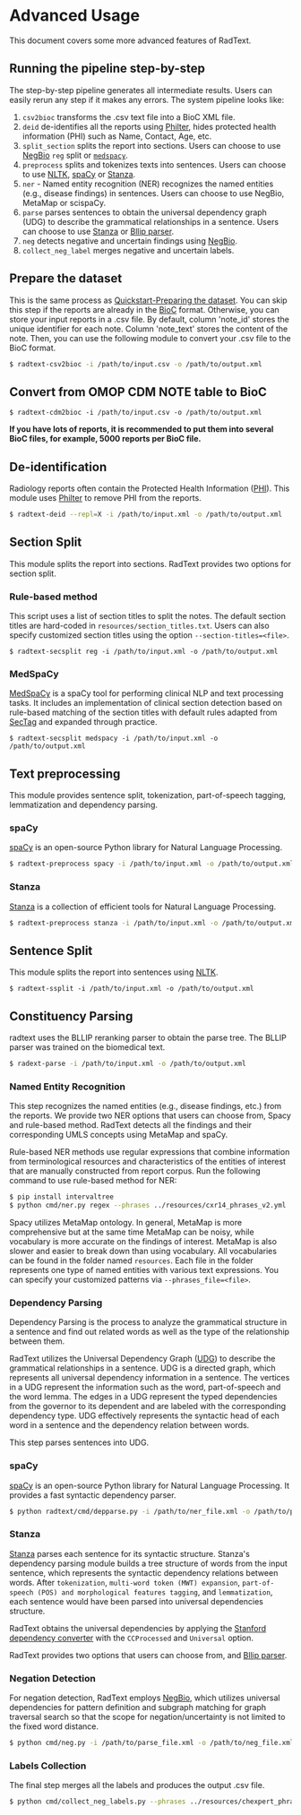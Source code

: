 # Advanced Usage

This document covers some more advanced features of RadText.

## Running the pipeline step-by-step

The step-by-step pipeline generates all intermediate results. Users can easily rerun any step if it makes any errors. The system pipeline looks like:

1. `csv2bioc` transforms the .csv text file into a BioC XML file.
2. `deid` de-identifies all the reports using [Philter](https://github.com/BCHSI/philter-ucsf), hides protected health information (PHI) such as Name, Contact, Age, etc.
3. `split_section` splits the report into sections. Users can choose to use [NegBio](https://github.com/bionlplab/negbio2) `reg` split or [`medspacy`](https://spacy.io/universe/project/medspacy).
4. `preprocess` splits and tokenizes texts into sentences. Users can choose to use [NLTK](https://www.nltk.org/api/nltk.tokenize.html), [spaCy](https://spacy.io/) or [Stanza](https://stanfordnlp.github.io/stanza/).
5. `ner` - Named entity recognition (NER) recognizes the named entities (e.g., disease findings) in sentences. Users can choose to use NegBio, MetaMap or scispaCy.
6. `parse` parses sentences to obtain the universal dependency graph (UDG) to describe the grammatical relationships in a sentence. Users can choose to use [Stanza](https://stanfordnlp.github.io/stanza/) or [Bllip parser](https://github.com/BLLIP/bllip-parser).
7. `neg` detects negative and uncertain findings using [NegBio](https://github.com/bionlplab/negbio2).
8. `collect_neg_label` merges negative and uncertain labels.


## Prepare the dataset

This is the same process as [Quickstart-Preparing the dataset](https://radtext.readthedocs.io/en/latest/getting_started.html#preparing-the-dataset). 
You can skip this step if the reports are already in the [BioC]( http://bioc.sourceforge.net/) format. 
Otherwise, you can store your input reports in a .csv file.
By default, column 'note_id' stores the unique identifier for each note. 
Column 'note_text' stores the content of the note.
Then, you can use the following module to convert your .csv file to the BioC format. 

```bash
$ radtext-csv2bioc -i /path/to/input.csv -o /path/to/output.xml
```

## Convert from OMOP CDM NOTE table to BioC

```shell
$ radtext-cdm2bioc -i /path/to/input.csv -o /path/to/output.xml
```

**If you have lots of reports, it is recommended to put them into several BioC files, 
for example, 5000 reports per BioC file.**

## De-identification

Radiology reports often contain the Protected Health Information 
([PHI](https://www.hhs.gov/hipaa/for-professionals/privacy/special-topics/de-identification/index.html#standard)).
This module uses [Philter](https://github.com/BCHSI/philter-ucsf) to remove PHI from the reports.

```bash
$ radtext-deid --repl=X -i /path/to/input.xml -o /path/to/output.xml
```

## Section Split

This module splits the report into sections. 
RadText provides two options for section split.

### Rule-based method

This script uses a list of section titles to split the notes.
The default section titles are hard-coded in `resources/section_titles.txt`.
Users can also specify customized section titles using the option `--section-titles=<file>`.

```shell
$ radtext-secsplit reg -i /path/to/input.xml -o /path/to/output.xml
```

### MedSpaCy

[MedSpaCy](https://github.com/medspacy/medspacy) is a spaCy tool for performing clinical 
NLP and text processing tasks. 
It includes an implementation of clinical section detection based on rule-based matching of the 
section titles with default rules adapted from [SecTag](https://pubmed.ncbi.nlm.nih.gov/18999303/) and 
expanded through practice.

```shell
$ radtext-secsplit medspacy -i /path/to/input.xml -o /path/to/output.xml
```

## Text preprocessing

This module provides sentence split, tokenization, part-of-speech tagging, lemmatization and dependency parsing.

### spaCy

[spaCy](https://spacy.io/) is an open-source Python library for Natural Language Processing.

```bash
$ radtext-preprocess spacy -i /path/to/input.xml -o /path/to/output.xml
```

### Stanza

[Stanza](https://stanfordnlp.github.io/stanza/) is a collection of efficient tools for Natural Language Processing.

```bash
$ radtext-preprocess stanza -i /path/to/input.xml -o /path/to/output.xml
```

## Sentence Split

This module splits the report into sentences using [NLTK](https://www.nltk.org/api/nltk.tokenize.html).

```shell
$ radtext-ssplit -i /path/to/input.xml -o /path/to/output.xml
```

## Constituency Parsing

radtext uses the BLLIP reranking parser to obtain the parse tree. 
The BLLIP parser was trained on the biomedical text.

```bash
$ radext-parse -i /path/to/input.xml -o /path/to/output.xml
```


### Named Entity Recognition

This step recognizes the named entities (e.g., disease findings, etc.) from the reports. We provide two NER options that users can choose from, Spacy and rule-based method. RadText detects all the findings and their corresponding UMLS concepts using MetaMap and  spaCy. 

Rule-based NER methods use regular expressions that combine information from terminological resources and characteristics of the entities of interest that are manually constructed from report corpus. Run the following command to use rule-based method for NER:

```bash
$ pip install intervaltree
$ python cmd/ner.py regex --phrases ../resources/cxr14_phrases_v2.yml  -i /path/to/ud_file.xml -o /path/to/ner_file.xml --overwrite

```

Spacy utilizes MetaMap ontology. In general, MetaMap is more comprehensive but at the same time MetaMap can be noisy, while vocabulary is more accurate on the findings of interest. MetaMap is also slower and easier to break down than using vocabulary. All vocabularies can be found in the folder named `resources`. Each file in the folder represents one type of named entities with various text expressions. You can specify your customized patterns via `--phrases_file=<file>`.

### Dependency Parsing

Dependency Parsing is the process to analyze the grammatical structure in a sentence and find out related words 
as well as the type of the relationship between them.

RadText utilizes the Universal Dependency Graph ([UDG](https://universaldependencies.org/)) to describe the 
grammatical relationships in a sentence. 
UDG is a directed graph, which represents all universal dependency information in a sentence. 
The vertices in a UDG represent the information such as the word, part-of-speech and the word lemma. 
The edges in a UDG represent the typed dependencies from the governor to its dependent and are labeled 
with the corresponding dependency type. UDG effectively represents the syntactic head of each word in a 
sentence and the dependency relation between words. 

This step parses sentences into UDG.

### spaCy

[spaCy](https://spacy.io/) is an open-source Python library for Natural Language Processing.
It provides a fast syntactic dependency parser.

```bash
$ python radtext/cmd/depparse.py -i /path/to/ner_file.xml -o /path/to/parse_file.xml 
```

### Stanza

[Stanza](https://stanfordnlp.github.io/stanza/) parses each sentence for its syntactic structure. 
Stanza's dependency parsing module builds a tree structure of words from the input sentence, 
which represents the syntactic dependency relations between words. 
After `tokenization`, `multi-word token (MWT) expansion`, `part-of-speech (POS) and morphological features tagging`, 
and `lemmatization`, each sentence would have been parsed into universal dependencies structure. 




RadText obtains the universal dependencies by applying the 
[Stanford dependency converter](https://github.com/dmcc/PyStanfordDependencies) 
with the `CCProcessed` and `Universal` option. 



RadText provides two options that users can choose from, 
 and [Bllip parser](https://github.com/BLLIP/bllip-parser). 




### Negation Detection

For negation detection, RadText employs [NegBio](https://github.com/bionlplab/negbio2), which utilizes universal dependencies for pattern definition and subgraph matching for graph traversal search so that the scope for negation/uncertainty is not limited to the fixed word distance.

```bash
$ python cmd/neg.py -i /path/to/parse_file.xml -o /path/to/neg_file.xml --overwrite
```

### Labels Collection

The final step merges all the labels and produces the output .csv file.

```bash
$ python cmd/collect_neg_labels.py --phrases ../resources/chexpert_phrases.yml -i /path/to/neg_file.xml -o /path/to/output_file.csv
```

